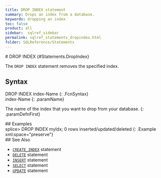 ```yaml
---
title: DROP INDEX statement
summary: Drops an index from a database.
keywords: dropping an index
toc: false
product: all
sidebar:  sqlref_sidebar
permalink: sqlref_statements_dropindex.html
folder: SQLReference/Statements
---
```

<section>
<div class="TopicContent" data-swiftype-index="true" markdown="1">
# DROP INDEX   {#Statements.DropIndex}

The `DROP INDEX` statement removes the specified index.

## Syntax

<div class="fcnWrapperWide" markdown="1">
    DROP INDEX index-Name
{: .FcnSyntax}

</div>
<div class="paramList" markdown="1">
index-Name
{: .paramName}

The name of the index that you want to drop from your database.
{: .paramDefnFirst}

</div>
## Examples

<div class="preWrapper" markdown="1">
    splice> DROP INDEX myIdx;
    0 rows inserted/updated/deleted
{: .Example xml:space="preserve"}

</div>
## See Also

* [`CREATE_INDEX`](sqlref_statements_createindex.html) statement
* [`DELETE`](sqlref_statements_delete.html) statement
* [`INSERT`](sqlref_statements_insert.html) statement
* [`SELECT`](sqlref_expressions_select.html) statement
* [`UPDATE`](sqlref_statements_update.html) statement

</div>
</section>

